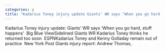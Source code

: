 ```yaml
---
categories: g
title: "Kadarius Toney injury update Giants’ WR says ‘When you go hard stuff happens’  Big Blue View"
---
```

Kadarius Toney injury update: Giants’ WR says ‘When you go hard, stuff happens’&nbsp;&nbsp;Big Blue ViewSidelined Giants WR Kadarius Toney thinks he returned too soon&nbsp;&nbsp;ESPNKadarius Toney and Kenny Golladay remain out of practice&nbsp;&nbsp;New York Post Giants injury report: Andrew Thomas,